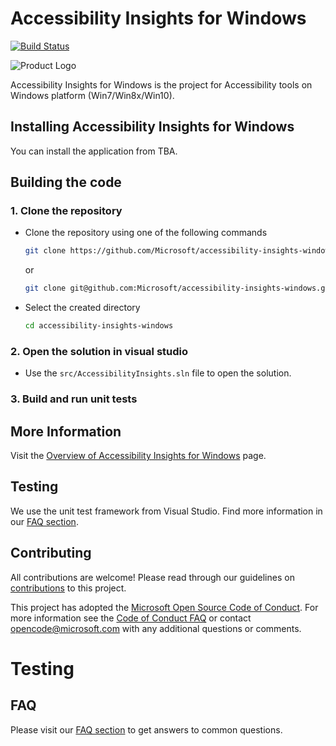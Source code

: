 <!-- Copyright (c) Microsoft Corporation. All rights reserved.
     Licensed under the MIT License. -->
# Accessibility Insights for Windows

[![Build Status](https://dev.azure.com/mseng/AzureDevOps/_apis/build/status/Accessibility%20Insights%20for%20Windows%20Signed?branchName=master)](https://dev.azure.com/mseng/AzureDevOps/_build/latest?definitionId=7909&branchName=master)

![Product Logo](./brand/brand-blue-128px.png)


Accessibility Insights for Windows is the project for Accessibility tools on Windows platform (Win7/Win8x/Win10).

## Installing Accessibility Insights for Windows
You can install the application from TBA.

## Building the code
### 1. Clone the repository
- Clone the repository using one of the following commands
  ``` bash
  git clone https://github.com/Microsoft/accessibility-insights-windows.git
  ```
  or
  ``` bash
  git clone git@github.com:Microsoft/accessibility-insights-windows.git
  ```
- Select the created directory
  ``` bash
  cd accessibility-insights-windows
  ```

### 2. Open the solution in visual studio
- Use the `src/AccessibilityInsights.sln` file to open the solution.

### 3. Build and run unit tests

## More Information
  Visit the [Overview of Accessibility Insights for Windows](./docs/Overview.md) page.

## Testing
We use the unit test framework from Visual Studio. Find more information in our [FAQ section](docs/FAQ.md).

## Contributing
All contributions are welcome! Please read through our guidelines on [contributions](Contributing.md) to this project.

This project has adopted the [Microsoft Open Source Code of Conduct](https://opensource.microsoft.com/codeofconduct/).
For more information see the [Code of Conduct FAQ](https://opensource.microsoft.com/codeofconduct/faq/) or
contact [opencode@microsoft.com](mailto:opencode@microsoft.com) with any additional questions or comments.

Testing
=======
## FAQ
Please visit our [FAQ section](docs/FAQ.md) to get answers to common questions.

